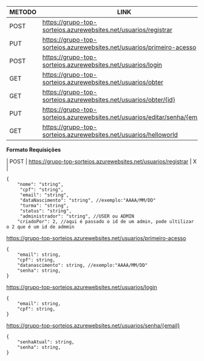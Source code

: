 | METODO | LINK | PERMISSAO |
|-----|------|-----------|
| POST | https://grupo-top-sorteios.azurewebsites.net/usuarios/registrar | X |
| PUT | https://grupo-top-sorteios.azurewebsites.net/usuarios/primeiro-acesso | X |
| POST| https://grupo-top-sorteios.azurewebsites.net/usuarios/login | X |
| GET | https://grupo-top-sorteios.azurewebsites.net/usuarios/obter | ADMIN |
| GET | https://grupo-top-sorteios.azurewebsites.net/usuarios/obter/{id} | USER |
| PUT | https://grupo-top-sorteios.azurewebsites.net/usuarios/editar/senha/{email} | USER |
| GET | https://grupo-top-sorteios.azurewebsites.net/usuarios/helloworld | X |


<b>Formato Requisições</b>

| POST | https://grupo-top-sorteios.azurewebsites.net/usuarios/registrar | X |

```console
{
	"nome": "string",
   	 "cpf": "string",
   	 "email": "string",
   	 "dataNascimento": "string", //exemplo:"AAAA/MM/DD"
   	 "turma": "string",
   	 "status": "string",
   	 "administrador": "string", //USER ou ADMIN
	"criadoPor": 2, //aqui é passado o id de um admin, pode ultilizar o 2 que é um id de admmin
```

https://grupo-top-sorteios.azurewebsites.net/usuarios/primeiro-acesso

```console
{
	"email": string, 
	"cpf": string,  
	"datanascimento": string, //exemplo:"AAAA/MM/DD"
 	"senha": string,		
}
```

https://grupo-top-sorteios.azurewebsites.net/usuarios/login

```console
{
	"email": string, 
	"cpf": string,  
}
```

https://grupo-top-sorteios.azurewebsites.net/usuarios/senha/{email}

```console
{
	"senhaAtual": string, 
	"senha": string,  
}
```


